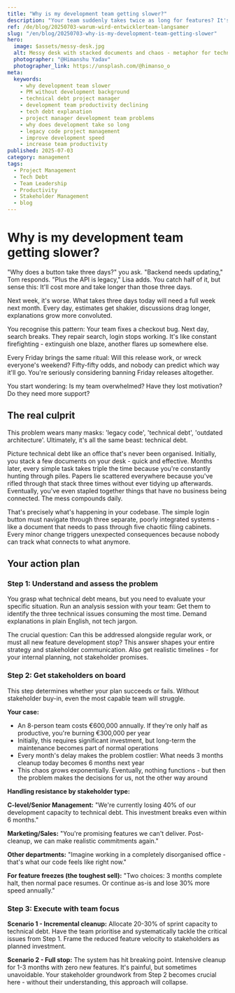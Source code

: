 ```yaml
---
title: "Why is my development team getting slower?"
description: "Your team suddenly takes twice as long for features? It's not laziness or incompetence. Here's the real reason and how to systematically solve the problem as a PM."
ref: /de/blog/20250703-warum-wird-entwicklerteam-langsamer
slug: "/en/blog/20250703-why-is-my-development-team-getting-slower"
hero:
  image: $assets/messy-desk.jpg
  alt: Messy desk with stacked documents and chaos - metaphor for technical debt in code
  photographer: "@Himanshu Yadav"
  photographer_link: https://unsplash.com/@himanso_o
meta:
  keywords:
    - why development team slower
    - PM without development background
    - technical debt project manager
    - development team productivity declining
    - tech debt explanation
    - project manager development team problems
    - why does development take so long
    - legacy code project management
    - improve development speed
    - increase team productivity
published: 2025-07-03
category: management
tags:
  - Project Management
  - Tech Debt
  - Team Leadership
  - Productivity
  - Stakeholder Management
  - blog
---
```


# Why is my development team getting slower?

"Why does a button take three days?" you ask. "Backend needs updating," Tom responds. "Plus the API is legacy," Lisa adds. You catch half of it, but sense this: It'll cost more and take longer than those three days.

Next week, it's worse. What takes three days today will need a full week next month. Every day, estimates get shakier, discussions drag longer, explanations grow more convoluted.

You recognise this pattern: Your team fixes a checkout bug. Next day, search breaks. They repair search, login stops working. It's like constant firefighting - extinguish one blaze, another flares up somewhere else.

Every Friday brings the same ritual: Will this release work, or wreck everyone's weekend? Fifty-fifty odds, and nobody can predict which way it'll go. You're seriously considering banning Friday releases altogether.

You start wondering: Is my team overwhelmed? Have they lost motivation? Do they need more support?

## The real culprit

This problem wears many masks: 'legacy code', 'technical debt', 'outdated architecture'. Ultimately, it's all the same beast: technical debt.

Picture technical debt like an office that's never been organised. Initially, you stack a few documents on your desk - quick and effective. Months later, every simple task takes triple the time because you're constantly hunting through piles. Papers lie scattered everywhere because you've rifled through that stack three times without ever tidying up afterwards. Eventually, you've even stapled together things that have no business being connected. The mess compounds daily.

That's precisely what's happening in your codebase. The simple login button must navigate through three separate, poorly integrated systems - like a document that needs to pass through five chaotic filing cabinets. Every minor change triggers unexpected consequences because nobody can track what connects to what anymore.

## Your action plan

### Step 1: Understand and assess the problem

You grasp what technical debt means, but you need to evaluate your specific situation. Run an analysis session with your team: Get them to identify the three technical issues consuming the most time. Demand explanations in plain English, not tech jargon.

The crucial question: Can this be addressed alongside regular work, or must all new feature development stop? This answer shapes your entire strategy and stakeholder communication. Also get realistic timelines - for your internal planning, not stakeholder promises.

### Step 2: Get stakeholders on board

This step determines whether your plan succeeds or fails. Without stakeholder buy-in, even the most capable team will struggle.

**Your case:**

- An 8-person team costs €600,000 annually. If they're only half as productive, you're burning €300,000 per year
- Initially, this requires significant investment, but long-term the maintenance becomes part of normal operations
- Every month's delay makes the problem costlier: What needs 3 months cleanup today becomes 6 months next year
- This chaos grows exponentially. Eventually, nothing functions - but then the problem makes the decisions for us, not the other way around

**Handling resistance by stakeholder type:**

**C-level/Senior Management:** "We're currently losing 40% of our development capacity to technical debt. This investment breaks even within 6 months."

**Marketing/Sales:** "You're promising features we can't deliver. Post-cleanup, we can make realistic commitments again."

**Other departments:** "Imagine working in a completely disorganised office - that's what our code feels like right now."

**For feature freezes (the toughest sell):**
"Two choices: 3 months complete halt, then normal pace resumes. Or continue as-is and lose 30% more speed annually."

### Step 3: Execute with team focus

**Scenario 1 - Incremental cleanup:** Allocate 20-30% of sprint capacity to technical debt. Have the team prioritise and systematically tackle the critical issues from Step 1. Frame the reduced feature velocity to stakeholders as planned investment.

**Scenario 2 - Full stop:** The system has hit breaking point. Intensive cleanup for 1-3 months with zero new features. It's painful, but sometimes unavoidable. Your stakeholder groundwork from Step 2 becomes crucial here - without their understanding, this approach will collapse.
